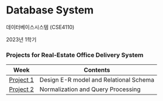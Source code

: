 # Database System

데이터베이스시스템 (CSE4110)

2023년 1학기

### Projects for Real-Estate Office Delivery System

| Week                       | Contents                              |
| -------------------------- | ------------------------------------- |
| [Project 1](/[DBproject1]20191098) | Design E-R model and Relational Schema|
| [Project 2](/[DBproject2]20191098) | Normalization and Query Processing    |
